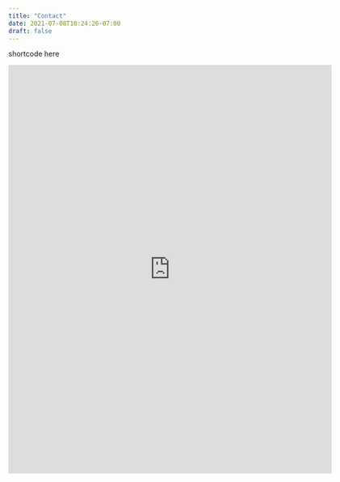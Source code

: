 ```yaml
---
title: "Contact"
date: 2021-07-08T10:24:26-07:00
draft: false
---
```


shortcode here
<iframe src="https://docs.google.com/forms/d/e/1FAIpQLScteC8_VcuuLLkha3Iu7ggEIl1uWyB83FObbXoVDEdV5xVBNg/viewform?embedded=true" width="640" height="808" frameborder="0" marginheight="0" marginwidth="0">Loading…</iframe>
